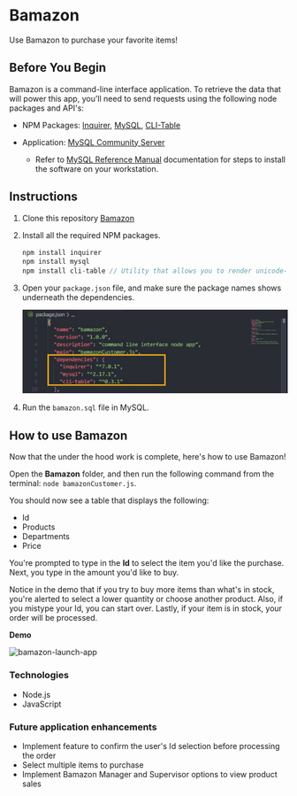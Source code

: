 # Bamazon
Use Bamazon to purchase your favorite items!

## Before You Begin
Bamazon is a command-line interface application. To retrieve the data that will power this app, you'll need to send requests using the following node packages and API's:

* NPM Packages: [Inquirer](https://www.npmjs.com/package/inquirer), [MySQL](https://www.npmjs.com/package/mysql), [CLI-Table](https://www.npmjs.com/package/cli-table)

* Application: [MySQL Community Server](https://dev.mysql.com/downloads/mysql/)

    * Refer to [MySQL Reference Manual](https://dev.mysql.com/doc/refman/8.0/en/installing.html) documentation for steps to install the software on your workstation.

## Instructions

1. Clone this repository [Bamazon](https://github.com/adotmorrall/Bamazon.git)

2. Install all the required NPM packages.

    ```js
    npm install inquirer
    npm install mysql
    npm install cli-table // Utility that allows you to render unicode-aided tables on the command line from your node.js scripts.
    ```
3. Open your ```package.json``` file, and make sure the package names shows underneath the dependencies.

    ![bamazon-package-json](assets/dependecies.jpg)

4. Run the ```bamazon.sql``` file in MySQL.

## How to use Bamazon

Now that the under the hood work is complete, here's how to use Bamazon!

Open the **Bamazon** folder, and then run the following command from the terminal: `node bamazonCustomer.js`.

You should now see a table that displays the following:

- Id
- Products
- Departments
- Price

You're prompted to type in the **Id** to select the item you'd like the purchase. Next, you type in the amount you'd like to buy.

Notice in the demo that if you try to buy more items than what's in stock, you're alerted to select a lower quantity or choose another product. Also, if you mistype your Id, you can start over. Lastly, if your item is in stock, your order will be processed.

**Demo**

![bamazon-launch-app](assets/bamazon.gif)

### Technologies

* Node.js
* JavaScript

### Future application enhancements

* Implement feature to confirm the user's Id selection before processing the order
* Select multiple items to purchase
* Implement Bamazon Manager and Supervisor options to view product sales